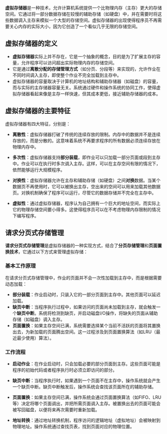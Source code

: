 

**虚拟存储器**是一种技术，允许计算机系统提供一个比物理内存（主存）更大的存储空间。它通过将一部分数据存储在较慢的辅助存储（如硬盘）中，并在需要时将这些数据调入主存来模拟一个大型的存储空间。虚拟存储器的出现使得程序员不再需要关心内存的实际大小，因为它创造了一个看似几乎无限的存储空间。

## 虚拟存储器的定义
- **虚拟存储器**实际上并不存在，它是一个抽象的概念，目的是为了扩展主存的容量，允许程序可以访问超出实际物理内存的存储空间。
- 它是通过**离散分配的存储管理方式**（如分页、分段等）来实现的，允许作业在不同时间调入主存，即使整个作业不完全加载到主存中。
- 虚拟存储器的容量取决于计算机的地址结构和辅助存储器（如磁盘）的容量，而与实际的主存储器容量无关。系统通过硬件和操作系统的协同工作，使得虚拟存储器看起来像是主存一样快速，但其成本更低，接近辅助存储器的成本。

## 虚拟存储器的主要特征
虚拟存储器有四大特征，分别是：

- **离散性**：虚拟存储器打破了传统的连续存放的限制。内存中的数据并不是连续存放的，而是分散的。这意味着系统不再要求程序的所有数据必须连续存放在物理内存中。
  
- **多次性**：虚拟存储器支持**部分装载**，即作业可以只加载一部分页面或段到主存中。作业可以在执行时多次调入主存。这样，可以在主存空间有限的情况下，依然能够运行大规模程序。

- **对换性**：虚拟存储器允许在主存和辅助存储（如硬盘）之间**对换**数据。当某个数据页不再使用时，它可以被换出主存，空出来的空间可以用来加载其他数据页。对换机制确保了程序可以运行，尽管它的数据存储并不完全在主存中。

- **虚拟性**：通过虚拟存储器，程序认为自己拥有一个巨大的地址空间，而实际上它的物理存储空间要小得多。这使得程序员可以在不考虑物理内存限制的情况下编写程序。

## 请求分页式存储管理

**请求分页式存储管理**是虚拟存储器的一种实现方式，结合了**分页存储管理**和**页面置换技术**，它通过以下方式来管理虚拟存储：

### 基本工作原理
在请求分页式存储管理中，作业的页面并不会一次性加载到主存中，而是根据需要动态加载：

- **部分装载**：作业启动时，只装入它的一部分页面到主存中。其他页面可以延迟加载。
- **缺页中断**：当程序执行过程中，如果访问的页面尚未加载到主存，就会触发一个**缺页中断**。系统将检测到缺页，并启动磁盘I/O操作，将缺失的页面从辅助存储（如磁盘）调入主存。
- **页面置换**：如果主存空间已满，系统需要选择某个当前不活跃的页面将其置换出去，为新加载的页面腾出空间。这一过程涉及到页面置换算法（如LRU（最近最少使用）算法）。

### 工作流程
   - **启动作业**：在作业启动时，只会加载必要的部分页面到主存。这些页面可能是程序的初始代码或者程序执行时必须立即访问的部分。
   
   - **缺页中断**：当程序执行时，如果遇到一个页面不在主存中，操作系统就会产生一个缺页中断。缺页中断触发后，操作系统会查找该页面所在的辅助存储。
   
   - **页面置换**：如果主存空间已满，操作系统会通过页面置换算法（如FIFO、LRU等）决定将哪个页面调出，并把所需页面调入主存。被置换出去的页面可能会被写回磁盘，以便将来再次需要时重新加载。

   - **地址转换**：通过地址转换机制，程序访问的逻辑地址（虚拟地址）会被映射到物理地址。操作系统通过查找页表，找到页面对应的物理位置。

